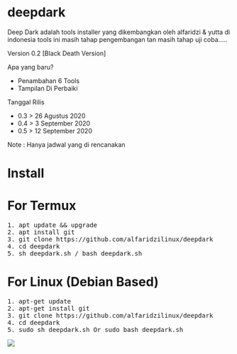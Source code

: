# deepdark
Deep Dark adalah tools installer yang dikembangkan oleh alfaridzi &amp; yutta di indonesia tools ini masih tahap pengembangan tan masih tahap uji coba.....

Version 0.2 [Black Death Version]

Apa yang baru?
- Penambahan 6 Tools
- Tampilan Di Perbaiki 

Tanggal Rilis

- 0.3 > 26 Agustus 2020
- 0.4 > 3 September 2020
- 0.5 > 12 September 2020

Note : Hanya jadwal yang di rencanakan


# Install

# For Termux
<pre>
1. apt update && upgrade
2. apt install git
3. git clone https://github.com/alfaridzilinux/deepdark
4. cd deepdark
5. sh deepdark.sh / bash deepdark.sh
</pre>

# For Linux (Debian Based)
<pre>
1. apt-get update 
2. apt-get install git
3. git clone https://github.com/alfaridzilinux/deepdark
4. cd deepdark
5. sudo sh deepdark.sh Or sudo bash deepdark.sh
</pre>


![](https://raw.githubusercontent.com/alfaridzilinux/deepdark/master/images/Screenshot_20200819_210911.png)
